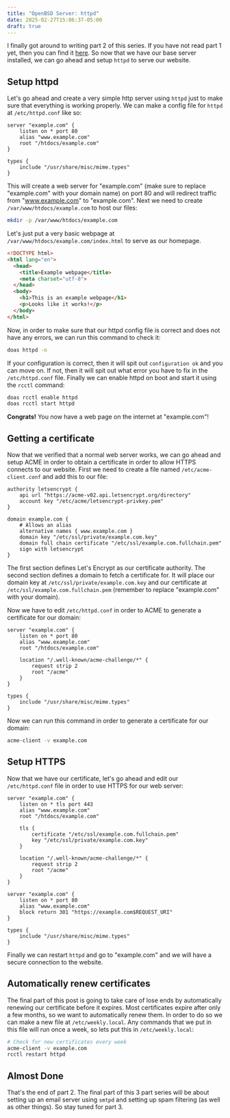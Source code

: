 ```yaml
---
title: "OpenBSD Server: httpd"
date: 2025-02-27T15:06:37-05:00
draft: true
---
```


I finally got around to writing part 2 of this series. If you have not read part
1 yet, then you can find it [here](/blog/openbsd-server-install). So now that we
have our base server installed, we can go ahead and setup `httpd` to serve our
website.

## Setup httpd

Let's go ahead and create a very simple http server using `httpd` just to make
sure that everything is working properly. We can make a config file for `httpd`
at `/etc/httpd.conf` like so:

``` lighty 
server "example.com" {
	listen on * port 80
	alias "www.example.com"
	root "/htdocs/example.com"
}

types {
	include "/usr/share/misc/mime.types"
}
```

This will create a web server for "example.com" (make sure to replace
"example.com" with your domain name) on port 80 and will redirect traffic from
"www.example.com" to "example.com". Next we need to create
`/var/www/htdocs/example.com` to host our files:

``` sh
mkdir -p /var/www/htdocs/example.com
```

Let's just put a very basic webpage at `/var/www/htdocs/example.com/index.html`
to serve as our homepage.

``` html
<!DOCTYPE html>
<html lang="en">
  <head>
    <title>Example webpage</title>
    <meta charset="utf-8">
  </head>
  <body>
    <h1>This is an example webpage</h1>
    <p>Looks like it works!</p>
  </body>
</html>
```

Now, in order to make sure that our httpd config file is correct and does not
have any errors, we can run this command to check it:

``` sh
doas httpd -n
```

If your configuration is correct, then it will spit out `configuration ok` and
you can move on. If not, then it will spit out what error you have to fix in the
`/etc/httpd.conf` file. Finally we can enable httpd on boot and start it using
the `rcctl` command:

``` sh
doas rcctl enable httpd
doas rcctl start httpd
```

**Congrats!** You now have a web page on the internet at "example.com"!

## Getting a certificate

Now that we verified that a normal web server works, we can go ahead and setup
ACME in order to obtain a certificate in order to allow HTTPS connects to our
website. First we need to create a file named `/etc/acme-client.conf` and add
this to our file:

``` lighty
authority letsencrypt {
	api url "https://acme-v02.api.letsencrypt.org/directory"
	account key "/etc/acme/letsencrypt-privkey.pem"
}

domain example.com {
	# Allows an alias
	alternative names { www.example.com }
	domain key "/etc/ssl/private/example.com.key"
	domain full chain certificate "/etc/ssl/example.com.fullchain.pem"
	sign with letsencrypt
}
```

The first section defines Let's Encrypt as our certificate authority. The
second section defines a domain to fetch a certificate for. It will place our
domain key at `/etc/ssl/private/example.com.key` and our certificate at
`/etc/ssl/example.com.fullchain.pem` (remember to replace "example.com" with
your domain).

Now we have to edit `/etc/httpd.conf` in order to ACME to generate a certificate
for our domain:

``` lighty
server "example.com" {
	listen on * port 80
	alias "www.example.com"
	root "/htdocs/example.com"
	
	location "/.well-known/acme-challenge/*" {
		request strip 2
		root "/acme"
	}
}

types {
	include "/usr/share/misc/mime.types"
}
```

Now we can run this command in order to generate a certificate for our domain:

``` sh
acme-client -v example.com
```

## Setup HTTPS

Now that we have our certificate, let's go ahead and edit our `/etc/httpd.conf`
file in order to use HTTPS for our web server:

``` lighty
server "example.com" {
	listen on * tls port 443
	alias "www.example.com"
	root "/htdocs/example.com"
	
	tls {
		certificate "/etc/ssl/example.com.fullchain.pem"
		key "/etc/ssl/private/example.com.key"
	}
	
	location "/.well-known/acme-challenge/*" {
		request strip 2
		root "/acme"
	}
}

server "example.com" {
	listen on * port 80
	alias "www.example.com"
	block return 301 "https://example.com$REQUEST_URI"
}

types {
	include "/usr/share/misc/mime.types"
}
```

Finally we can restart `httpd` and go to "example.com" and we will have a secure
connection to the website.

## Automatically renew certificates

The final part of this post is going to take care of lose ends by automatically
renewing our certificate before it expires. Most certificates expire after only
a few months, so we want to automatically renew them. In order to do so we can
make a new file at `/etc/weekly.local`. Any commands that we put in this file
will run once a week, so lets put this in `/etc/weekly.local`:

``` sh
# Check for new certificates every week
acme-client -v example.com
rcctl restart httpd
```

## Almost Done

That's the end of part 2.
The final part of this 3 part series will be about setting up an email server
using `smtpd` and setting up spam filtering (as well as other things). So stay
tuned for part 3.

